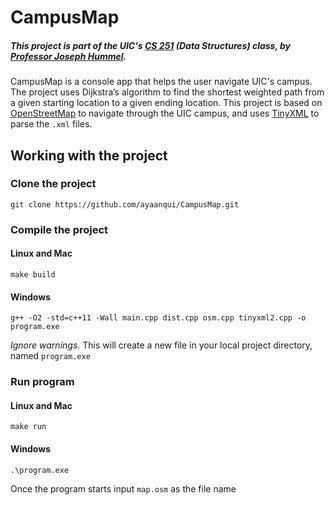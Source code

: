# CampusMap

##### _This project is part of the UIC's [CS 251](https://www.cs.uic.edu/~i251/) (Data Structures) class, by [Professor Joseph Hummel](https://cs.uic.edu/profiles/joe-hummel/)._

CampusMap is a console app that helps the user navigate UIC's campus. The project uses Dijkstra’s algorithm to find the shortest weighted path from a given starting location to a given ending location. This project is based on [OpenStreetMap](https://www.openstreetmap.org/) to navigate through the UIC campus, and uses [TinyXML](http://www.grinninglizard.com/tinyxml/) to parse the `.xml` files.

## Working with the project

### Clone the project

```
git clone https://github.com/ayaanqui/CampusMap.git
```

### Compile the project

#### Linux and Mac

```
make build
```

#### Windows

```
g++ -O2 -std=c++11 -Wall main.cpp dist.cpp osm.cpp tinyxml2.cpp -o program.exe
```

_Ignore warnings._ This will create a new file in your local project directory, named `program.exe`

### Run program

#### Linux and Mac

```
make run
```

#### Windows

```
.\program.exe
```

Once the program starts input `map.osm` as the file name
